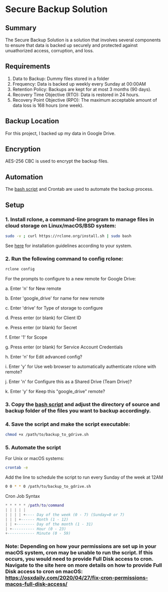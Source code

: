 # Secure Backup Solution

## Summary
The Secure Backup Solution is a solution that involves several components to ensure that data is backed up securely and protected against unuathorized access, corruption, and loss.

## Requirements
1. Data to Backup: Dummy files stored in a folder
2. Frequency: Data is backed up weekly every Sunday at 00:00AM
3. Retention Policy: Backups are kept for at most 3 months (90 days).
4. Recovery Time Objective (RTO): Data is restored in 24 hours.
5. Recovery Point Objective (RPO): The maximum acceptable amount of data loss is 168 hours (one week).

## Backup Location
For this project, I backed up my data in Google Drive.

## Encryption
AES-256 CBC is used to encrypt the backup files.

## Automation
The [bash script](/backup_to_gdrive.sh/) and Crontab are used to automate the backup process.

## Setup
### 1. Install rclone, a command-line program to manage files in cloud storage on Linux/macOS/BSD system:
```bash
sudo -v ; curl https://rclone.org/install.sh | sudo bash
```
See [here](rclone.org/install/) for installation guidelines according to your system.

### 2. Run the following command to config rclone:
```bash
rclone config
```
For the prompts to configure to a new remote for Google Drive:

a. Enter 'n' for New remote

b. Enter 'google_drive' for name for new remote

c. Enter 'drive' for Type of storage to configure

d. Press enter (or blank) for Client ID

e. Press enter (or blank) for Secret

f. Enter '1' for Scope

g. Press enter (or blank) for Service Account Credentials

h. Enter 'n' for Edit advanced config?

i. Enter 'y' for Use web browser to automatically authenticate rclone with remote?

j. Enter 'n' for Configure this as a Shared Drive (Team Drive)?

k. Enter 'y' for Keep this "google_drive" remote?

### 3. Copy the [bash script](/backup_to_gdrive.sh/) and adjust the directory of source and backup folder of the files you want to backup accordingly.

### 4. Save the script and make the script executable:
```bash 
chmod +x /path/to/backup_to_gdrive.sh
```

### 5. Automate the script
For Unix or macOS systems:
```bash
crontab -e
```

Add the line to schedule the script to run every Sunday of the week at 12AM
```bash
0 0 * * 0 /path/to/backup_to_gdrive.sh
```

Cron Job Syntax
```lua
* * * * * /path/to/command
| | | | |
| | | | +---- Day of the week (0 - 7) (Sunday=0 or 7)
| | | +------ Month (1 - 12)
| | +-------- Day of the month (1 - 31)
| +---------- Hour (0 - 23)
+------------ Minute (0 - 59)
```


### Note: Depending on how your permissions are set up in your macOS system, cron may be unable to run the script. If this occurs, you would need to provide Full Disk access to cron. Navigate to the site here on more details on how to provide Full Disk access to cron on macOS: https://osxdaily.com/2020/04/27/fix-cron-permissions-macos-full-disk-access/
